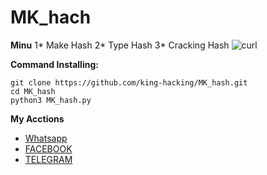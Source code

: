 #                    MK_hach

**Minu**
1* Make Hash
2* Type Hash
3* Cracking Hash
![curl](https://e.top4top.net/p_1197ggtsn1.jpg)

**Command Installing:**
```
git clone https://github.com/king-hacking/MK_hash.git
cd MK_hash
python3 MK_hash.py
```
**My Acctions**
* [Whatsapp](https://api.whatsapp.com/send?phone=963937376654)
* [FACEBOOK](https://www.facebook.com/KING.HACKING.SY)
* [TELEGRAM](https://t.me/HACKEER1)
